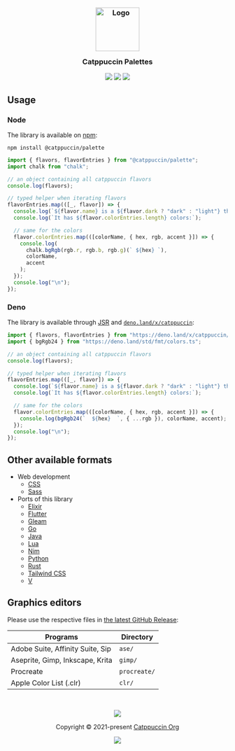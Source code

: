 <h3 align="center">
	<img src="https://raw.githubusercontent.com/catppuccin/catppuccin/main/assets/logos/exports/1544x1544_circle.png" width="100" alt="Logo"/><br/>
	<img src="https://raw.githubusercontent.com/catppuccin/catppuccin/main/assets/misc/transparent.png" height="30" width="0px"/> Catppuccin Palettes
	<img src="https://raw.githubusercontent.com/catppuccin/catppuccin/main/assets/misc/transparent.png" height="30" width="0px"/>
</h3>

<p align="center">
    <a href="https://github.com/catppuccin/palette/stargazers"><img src="https://img.shields.io/github/stars/catppuccin/palette?colorA=363a4f&colorB=b7bdf8&style=for-the-badge"></a>
    <a href="https://github.com/catppuccin/palette/issues"><img src="https://img.shields.io/github/issues/catppuccin/palette?colorA=363a4f&colorB=f5a97f&style=for-the-badge"></a>
    <a href="https://github.com/catppuccin/palette/contributors"><img src="https://img.shields.io/github/contributors/catppuccin/palette?colorA=363a4f&colorB=a6da95&style=for-the-badge"></a>
</p>

## Usage

### Node

The library is available on [npm](https://www.npmjs.org/package/@catppuccin/palette):

```console
npm install @catppuccin/palette
```

```ts
import { flavors, flavorEntries } from "@catppuccin/palette";
import chalk from "chalk";

// an object containing all catppuccin flavors
console.log(flavors);

// typed helper when iterating flavors
flavorEntries.map(([_, flavor]) => {
  console.log(`${flavor.name} is a ${flavor.dark ? "dark" : "light"} theme.`);
  console.log(`It has ${flavor.colorEntries.length} colors:`);

  // same for the colors
  flavor.colorEntries.map(([colorName, { hex, rgb, accent }]) => {
    console.log(
      chalk.bgRgb(rgb.r, rgb.b, rgb.g)(` ${hex} `),
      colorName,
      accent
    );
  });
  console.log("\n");
});
```

### Deno

The library is available through [JSR](https://jsr.io/@catppuccin/palette) and [`deno.land/x/catppuccin`](https://deno.land/x/catppuccin):

```ts
import { flavors, flavorEntries } from "https://deno.land/x/catppuccin/mod.ts";
import { bgRgb24 } from "https://deno.land/std/fmt/colors.ts";

// an object containing all catppuccin flavors
console.log(flavors);

// typed helper when iterating flavors
flavorEntries.map(([_, flavor]) => {
  console.log(`${flavor.name} is a ${flavor.dark ? "dark" : "light"} theme.`);
  console.log(`It has ${flavor.colorEntries.length} colors:`);

  // same for the colors
  flavor.colorEntries.map(([colorName, { hex, rgb, accent }]) => {
    console.log(bgRgb24(`  ${hex}  `, { ...rgb }), colorName, accent);
  });
  console.log("\n");
});
```

## Other available formats

- Web development
  - [CSS](docs/css.md)
  - [Sass](docs/sass.md)
- Ports of this library
  - [Elixir](https://github.com/catppuccin/elixir)
  - [Flutter](https://github.com/catppuccin/flutter)
  - [Gleam](https://github.com/catppuccin/gleam)
  - [Go](https://github.com/catppuccin/go)
  - [Java](https://github.com/catppuccin/java)
  - [Lua](https://github.com/catppuccin/lua)
  - [Nim](https://github.com/catppuccin/nim)
  - [Python](https://github.com/catppuccin/python)
  - [Rust](https://github.com/catppuccin/rust)
  - [Tailwind CSS](https://github.com/catppuccin/tailwindcss)
  - [V](https://github.com/catppuccin/v)

## Graphics editors

Please use the respective files in [the latest GitHub Release](https://github.com/catppuccin/palette/releases/latest):

| Programs                         | Directory    |
| -------------------------------- | ------------ |
| Adobe Suite, Affinity Suite, Sip | `ase/`       |
| Aseprite, Gimp, Inkscape, Krita  | `gimp/`      |
| Procreate                        | `procreate/` |
| Apple Color List (.clr)          | `clr/`       |

&nbsp;

<p align="center"><img src="https://raw.githubusercontent.com/catppuccin/catppuccin/main/assets/footers/gray0_ctp_on_line.svg?sanitize=true" /></p>
<p align="center">Copyright &copy; 2021-present <a href="https://github.com/catppuccin" target="_blank">Catppuccin Org</a>
<p align="center"><a href="https://github.com/catppuccin/catppuccin/blob/main/LICENSE"><img src="https://img.shields.io/static/v1.svg?style=for-the-badge&label=License&message=MIT&logoColor=d9e0ee&colorA=363a4f&colorB=b7bdf8"/></a></p>
